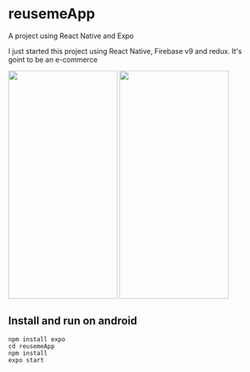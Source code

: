 # reusemeApp
A project using React Native and Expo

I just started this project using React Native, Firebase v9 and redux.
It's goint to be an e-commerce 

<img src="https://user-images.githubusercontent.com/52042213/190360624-a095ff29-d5c9-4667-a6a5-d366a37e3be7.png" width="220" height="460" />
<img src="https://user-images.githubusercontent.com/52042213/190360647-602c1afb-36fc-432b-9b71-4e096c5d5212.png" width="220" height="460" />

## Install and run on android
```
npm install expo
cd reusemeApp
npm install
expo start
```


